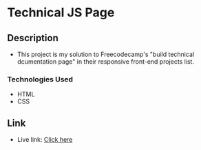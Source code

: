 # Technical JS Page

## Description
- This project is my solution to Freecodecamp's "build technical dcumentation page" in their responsive front-end projects list. 

### Technologies Used
- HTML
- CSS

## Link
- Live link: [Click here](https://github.com/borteyhumphrey/technicaldoc)
